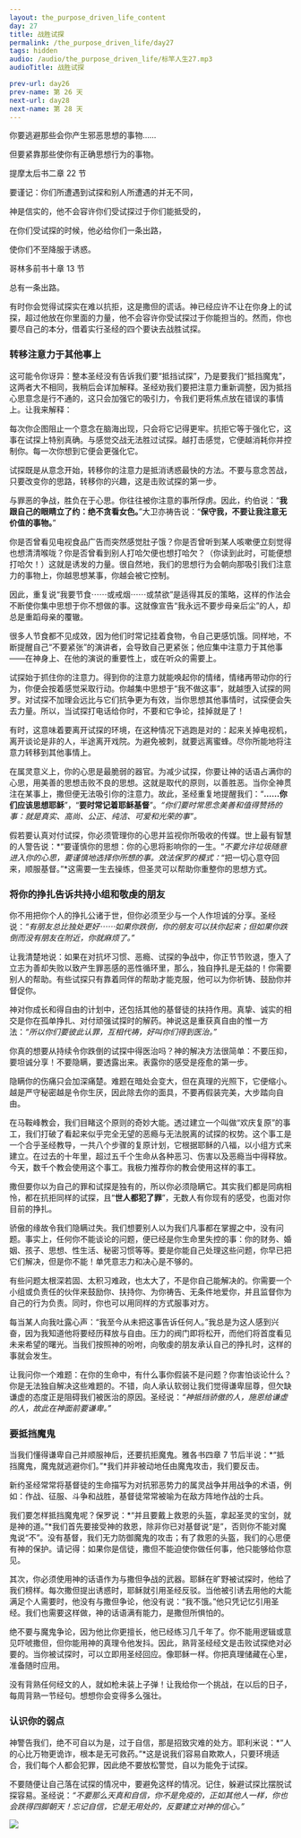 ```yaml
---
layout: the_purpose_driven_life_content
day: 27
title: 战胜试探
permalink: /the_purpose_driven_life/day27
tags: hidden
audio: /audio/the_purpose_driven_life/标竿人生27.mp3
audioTitle: 战胜试探

prev-url: day26
prev-name: 第 26 天
next-url: day28
next-name: 第 28 天
---
```


<div class="center script poem">
<p>你要逃避那些会你产生邪恶思想的事物……</p>
<p>但要紧靠那些使你有正确思想行为的事物。</p>
<p class="sp-verse">提摩太后书二章 22 节</p>
</div>
<div class="center script poem">
<p>要谨记：你们所遭遇到试探和别人所遭遇的并无不同，</p>
<p>神是信实的，他不会容许你们受试探过于你们能抵受的，</p>
<p>在你们受试探的时候，他必给你们一条出路，</p>
<p>使你们不至降服于诱惑。</p>
<p class="sp-verse">哥林多前书十章 13 节</p>
</div>
<p class="first">总有一条出路。</p>

有时你会觉得试探实在难以抗拒，这是撒但的谎话。神已经应许不让在你身上的试探，超过他放在你里面的力量，他不会容许你受试探过于你能担当的。然而，你也要尽自己的本分，借着实行圣经的四个要诀去战胜试探。

### 转移注意力于其他事上

这可能令你讶异：整本圣经没有告诉我们要“抵挡试探”，乃是要我们“抵挡魔鬼”，这两者大不相同，我稍后会详加解释。圣经劝我们要把注意力重新调整，因为抵挡心思意念是行不通的，这只会加强它的吸引力，令我们更将焦点放在错误的事情上。让我来解释：

每次你企图阻止一个意念在脑海出现，只会将它记得更牢。抗拒它等于强化它，这事在试探上特别真确。与感觉交战无法胜过试探。越打击感觉，它便越消耗你并控制你。每一次你想到它便会更强化它。

试探既是从意念开始，转移你的注意力是抵消诱惑最快的方法。不要与意念苦战，只要改变你的思路，转移你的兴趣，这是击败试探的第一步。

与罪恶的争战，胜负在于心思。你往往被你注意的事所俘虏。因此，约伯说：“**我跟自己的眼睛立了约：绝不贪看女色。**”大卫亦祷告说：“**保守我，不要让我注意无价值的事物。**”

你是否曾看见电视食品广告而突然感觉肚子饿？你是否曾听到某人咳嗽便立刻觉得也想清清喉咙？你是否曾看到别人打哈欠便也想打哈欠？（你读到此时，可能便想打哈欠！）这就是诱发的力量。很自然地，我们的思想行为会朝向那吸引我们注意力的事物上，你越思想某事，你越会被它控制。

因此，重复说“我要节食⋯⋯或戒烟⋯⋯或禁欲”是适得其反的策略，这样的作法会不断使你集中思想于你不想做的事。这就像宣告“我永远不要步母亲后尘”的人，却总是重蹈母亲的覆辙。

很多人节食都不见成效，因为他们时常记挂着食物，令自己更感饥饿。同样地，不断提醒自己“不要紧张”的演讲者，会导致自己更紧张；他应集中注意力于其他事——在神身上、在他的演说的重要性上，或在听众的需要上。

试探始于抓住你的注意力。得到你的注意力就能唤起你的情绪，情绪再带动你的行为，你便会按着感觉采取行动。你越集中思想于“我不做这事”，就越堕入试探的网罗。对试探不加理会远比与它们抗争更为有效，当你思想其他事情时，试探便会失去力量。所以，当试探打电话给你时，不要和它争论，挂掉就是了！

有时，这意味着要离开试探的环境，在这种情况下逃跑是对的：起来关掉电视机，离开谈论是非的人，半途离开戏院。为避免被刺，就要远离蜜蜂。尽你所能地将注意力转移到其他事情上。

在属灵意义上，你的心思是最脆弱的器官。为减少试探，你要让神的话语占满你的心思，用美善的思想击败不良的思想。这就是取代的原则，以善胜恶。当你全神贯注在某事上，撒但便无法吸引你的注意力。故此，圣经重复地提醒我们：“**……你们应该思想耶稣**”，“**要时常记着耶稣基督**”。*“你们要时常思念美善和值得赞扬的事：就是真实、高尚、公正、纯洁、可爱和光荣的事”。*

假若要认真对付试探，你必须管理你的心思并监视你所吸收的传媒。世上最有智慧的人警告说：*“要谨慎你的思想：你的心思将影响你的一生。“*不要允许垃圾随意进入你的心思，要谨慎地选择你所想的事。效法保罗的模式：*“把一切心意夺回来，顺服基督。”*这需要一生去操练，但圣灵可以帮助你重整你的思想方式。

### 将你的挣扎告诉共持小组和敬虔的朋友

你不用把你个人的挣扎公诸于世，但你必须至少与一个人作坦诚的分享。圣经说：*“有朋友总比独处更好⋯⋯如果你跌倒，你的朋友可以扶你起来；但如果你跌倒而没有朋友在附近，你就麻烦了。”*

让我清楚地说：如果在对抗坏习惯、恶瘾、试探的争战中，你正节节败退，堕入了立志为善却失败以致产生罪恶感的恶性循环里，那么，独自挣扎是无益的！你需要别人的帮助。有些试探只有靠着同伴的帮助才能克服，他可以为你祈铸、鼓励你并督促你。

神对你成长和得自由的计划中，还包括其他的基督徒的扶持作用。真挚、诚实的相交是你在孤单挣扎、对付顽强试探时的解药。神说这是重获真自由的惟一方法：*“所以你们要彼此认罪，互相代祷，好叫你们得到医治。”*

你真的想要从持续令你跌倒的试探中得医治吗？神的解决方法很简单：不要压抑，要坦诚分享！不要隐瞒，要透露出来。表露你的感受是痊愈的第一步。

隐瞒你的伤痛只会加深痛楚。难题在暗处会变大，但在真理的光照下，它便缩小。越是严守秘密越是令你生厌，因此除去你的面具，不要再假装完美，大步踏向自由。

在马鞍峰教会，我们目睹这个原则的奇妙大能。透过建立一个叫做“欢庆复原”的事工，我们打破了看起来似乎完全无望的恶瘾与无法脱离的试探的权势。这个事工是一个合乎圣经教导，一共八个步骤的复原计划，它根据耶稣的八福，以小组方式来建立。在过去的十年里，超过五千个生命从各种恶习、伤害以及恶瘾当中得释放。今天，数千个教会使用这个事工。我极力推荐你的教会使用这样的事工。

撒但要你以为自己的罪和试探是独有的，所以你必须隐瞒它。其实我们都是同病相怜，都在抗拒同样的试探，且“**世人都犯了罪**”，无数人有你现有的感受，也面对你目前的挣扎。

骄傲的缘故令我们隐瞒过失。我们想要别人以为我们凡事都在掌握之中，没有问题。事实上，任何你不能谈论的问题，便已经是你生命里失控的事：你的财务、婚姻、孩子、思想、性生活、秘密习惯等等。要是你能自己处理这些问题，你早已把它们解决，但是你不能！单凭意志力和决心是不够的。

有些问题太根深若固、太积习难政，也太大了，不是你自己能解决的。你需要一个小组或负责任的伙伴来鼓励你、扶持你、为你祷告、无条件地爱你，并且监督你为自己的行为负责。同时，你也可以用同样的方式服事对方。

每当某人向我吐露心声：“我至今从未把这事告诉任何人。”我总是为这人感到兴奋，因为我知道他将要经历释放与自由。压力的阀门即将松开，而他们将首度看见未来希望的曙光。当我们按照神的吩咐，向敬虔的朋友承认自己的挣扎时，这样的事就会发生。

让我问你一个难题：在你的生命中，有什么事你假装不是问题？你害怕谈论什么？你是无法独自解决这些难题的。不错，向人承认软弱让我们觉得谦卑屈尊，但欠缺谦虚的态度正是阻碍我们被医治的原因。圣经说：*“神抵挡骄傲的人，施恩给谦虚的人，故此在神面前要谦卑。”*

### 要抵挡魔鬼

当我们懂得谦卑自己并顺服神后，还要抗拒魔鬼。雅各书四章 7 节后半说：*“抵挡魔鬼，魔鬼就逃避你们。”*我们并非被动地任由魔鬼攻击，我们要反击。

新约圣经常常将基督徒的生命描写为对抗邪恶势力的属灵战争并用战争的术语，例如：作战、征服、斗争和战胜，基督徒常常被喻为在敌方阵地作战的士兵。

我们要怎样抵挡魔鬼呢？保罗说：*“并且要戴上救恩的头盔，拿起圣灵的宝剑，就是神的道。”*我们首先要接受神的救恩，除非你已对基督说“是”，否则你不能对魔鬼说“不”。没有基督，我们无力防御魔鬼的攻击；有了救恩的头盔，我们的心思便有神的保护。请记得：如果你是信徒，撒但不能迫使你做任何事，他只能够给你意见。

其次，你必须使用神的话语作为与撒但争战的武器。耶稣在旷野被试探时，他给了我们榜样。每次撒但提出诱惑时，耶稣就引用圣经反驳。当他被引诱去用他的大能满足个人需要时，他没有与撒但争论，他没有说：“我不饿。”他只凭记忆引用圣经。我们也需要这样做，神的话语满有能力，是撒但所惧怕的。

绝不要与魔鬼争论，因为他比你更擅长，他已经练习几千年了。你不能用逻辑或意见吓唬撒但，但你能用神的真理令他发抖。因此，熟背圣经经文是击败试探绝对必要的。当你被试探时，可以立即用圣经回应。像耶稣一样。你把真理储藏在心里，准备随时应用。

没有背熟任何经文的人，就如枪未装上子弹！让我给你一个挑战，在以后的日子，每周背熟一节经句。想想你会变得多么强壮。

### 认识你的弱点

神警告我们，绝不可自以为是，过于自信，那是招致灾难的处方。耶利米说：*“人的心比万物更诡诈，根本是无可救药。”*这是说我们容易自欺欺人，只要环境适合，我们每个人都会犯罪，因此绝不要放松警觉，自以为能免于试探。

不要随便让自己落在试探的情况中，要避免这样的情况。记住，躲避试探比摆脱试探容易。圣经说：*“不要那么天真和自信，你不是免疫的，正如其他人一样，你也会跌得四脚朝天！忘记自信，它是无用处的，反要建立对神的信心。”*

<div class="article-img-wrapper">
  <img src="https://typora-1259024198.cos.ap-beijing.myqcloud.com/wg/the_purpose_driven_life/image/day27_card.jpg">
</div>
